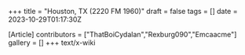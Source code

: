 +++
title = "Houston, TX (2220 FM 1960)"
draft = false
tags = []
date = 2023-10-29T01:17:30Z

[Article]
contributors = ["ThatBoiCydalan","Rexburg090","Emcaacme"]
gallery = []
+++
text/x-wiki